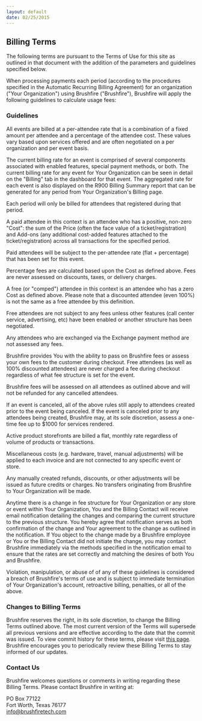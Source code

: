 ```yaml
---
layout: default
date: 02/25/2015
---
```


## Billing Terms

The following terms are pursuant to the Terms of Use for this site as outlined in that document with the addition of the parameters and guidelines specified below.

When processing payments each period (according to the procedures specified in the Automatic Recurring Billing Agreement) for an organization ("Your Organization") using Brushfire ("Brushfire"), Brushfire will apply the following guidelines to calculate usage fees:

### Guidelines

All events are billed at a per-attendee rate that is a combination of a fixed amount per attendee and a percentage of the attendee cost. These values vary based upon services offered and are often negotiated on a per organization and per event basis.

The current billing rate for an event is comprised of several components associated with enabled features, special payment methods, or both. The current billing rate for any event for Your Organization can be seen in detail on the "Billing" tab in the dashboard for that event. The aggregated rate for each event is also displayed on the R900 Billing Summary report that can be generated for any period from Your Organization's Billing page.

Each period will only be billed for attendees that registered during that period.

A paid attendee in this context is an attendee who has a positive, non-zero "Cost": the sum of the Price (often the face value of a ticket/registration) and Add-ons (any additional cost-added features attached to the ticket/registration) across all transactions for the specified period.

Paid attendees will be subject to the per-attendee rate (flat + percentage) that has been set for this event.

Percentage fees are calculated based upon the Cost as defined above. Fees are never assessed on discounts, taxes, or delivery charges.

A free (or "comped") attendee in this context is an attendee who has a zero Cost as defined above. Please note that a discounted attendee (even 100%) is not the same as a free attendee by this definition.

Free attendees are not subject to any fees unless other features (call center service, advertising, etc) have been enabled or another structure has been negotiated. 

Any attendees who are exchanged via the Exchange payment method are not assessed any fees.

Brushfire provides You with the ability to pass on Brushfire fees or assess your own fees to the customer during checkout. Free attendees (as well as 100% discounted attendees) are never charged a fee during checkout regardless of what fee structure is set for the event.

Brushfire fees will be assessed on all attendees as outlined above and will not be refunded for any cancelled attendees. 

If an event is canceled, all of the above rules still apply to attendees created prior to the event being canceled. If the event is canceled prior to any attendees being created, Brushfire may, at its sole discretion, assess a one-time fee up to $1000 for services rendered.

Active product storefronts are billed a flat, monthly rate regardless of volume of products or transactions.

Miscellaneous costs (e.g. hardware, travel, manual adjustments) will be applied to each invoice and are not connected to any specific event or store.

Any manually created refunds, discounts, or other adjustments will be issued as future credits or charges. No transfers originating from Brushfire to Your Organization will be made.

Anytime there is a change in fee structure for Your Organization or any store or event within Your Organization, You and the Billing Contact will receive email notification detailing the changes and comparing the current structure to the previous structure. You hereby agree that notification serves as both confirmation of the change and Your agreement to the change as outlined in the notification. If You object to the change made by a Brushfire employee or You or the Billing Contact did not initiate the change, you may contact Brushfire immediately via the methods specified in the notification email to ensure that the rates are set correctly and matching the desires of both You and Brushfire.

Violation, manipulation, or abuse of of any of these guidelines is considered a breach of Brushfire's terms of use and is subject to immediate termination of Your Organization's account, retroactive billing, penalties, or all of the above.
 
### Changes to Billing Terms

Brushfire reserves the right, in its sole discretion, to change the Billing Terms outlined above. The most current version of the Terms will supersede all previous versions and are effective according to the date that the commit was issued. To view commit history for these terms, please visit [this page](https://github.com/brushfiretech/brushfire-legal/commits/gh-pages/billing.md). Brushfire encourages you to periodically review these Billing Terms to stay informed of our updates.
 
### Contact Us

Brushfire welcomes questions or comments in writing regarding these Billing Terms. Please contact Brushfire in writing at:
 
PO Box 77122  
Fort Worth, Texas 76177  
[info@brushfiretech.com](mailto:info@brushfiretech.com)
